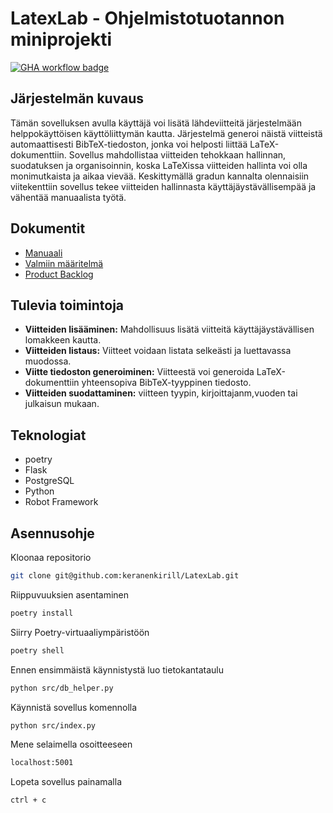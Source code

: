 # LatexLab - Ohjelmistotuotannon miniprojekti

[![GHA workflow badge](https://github.com/keranenkirill/LatexLab/workflows/CI/badge.svg)](https://github.com/keranenkirill/LatexLab/actions)

## Järjestelmän kuvaus

Tämän sovelluksen avulla käyttäjä voi lisätä lähdeviitteitä järjestelmään helppokäyttöisen käyttöliittymän kautta. Järjestelmä generoi näistä viitteistä automaattisesti BibTeX-tiedoston, jonka voi helposti liittää LaTeX-dokumenttiin. Sovellus mahdollistaa viitteiden tehokkaan hallinnan, suodatuksen ja organisoinnin, koska LaTeXissa viitteiden hallinta voi olla monimutkaista ja aikaa vievää. Keskittymällä gradun kannalta olennaisiin viitekenttiin sovellus tekee viitteiden hallinnasta käyttäjäystävällisempää ja vähentää manuaalista työtä.


## Dokumentit
* [Manuaali](docs/manuaali.md)
* [Valmiin määritelmä](docs/definitionOfDone.md)
* [Product Backlog](https://docs.google.com/spreadsheets/d/1z1sriGN7_VkhWK3ftrvxO8W_lWaIzaeMN91lBrkc4Ag/edit?gid=1#gid=1)

## Tulevia toimintoja
- **Viitteiden lisääminen:** Mahdollisuus lisätä viitteitä käyttäjäystävällisen lomakkeen kautta.
- **Viitteiden listaus:** Viitteet voidaan listata selkeästi ja luettavassa muodossa.
- **Viitte tiedoston generoiminen:** Viitteestä voi generoida LaTeX-dokumenttiin yhteensopiva BibTeX-tyyppinen tiedosto.
- **Viitteiden suodattaminen:** viitteen tyypin, kirjoittajanm,vuoden tai julkaisun mukaan. 

## Teknologiat
- poetry
- Flask
- PostgreSQL
- Python
- Robot Framework

## Asennusohje

Kloonaa repositorio
```bash
git clone git@github.com:keranenkirill/LatexLab.git
```
Riippuvuuksien asentaminen
```bash
poetry install
```
Siirry Poetry-virtuaaliympäristöön
```bash
poetry shell
```
Ennen ensimmäistä käynnistystä luo tietokantataulu 
```bash
python src/db_helper.py
```
Käynnistä sovellus komennolla
```bash
python src/index.py
```
Mene selaimella osoitteeseen
```bash
localhost:5001
```
Lopeta sovellus painamalla
```bash
ctrl + c
```
